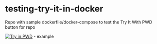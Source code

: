 # testing-try-it-in-docker
Repo with sample dockerfile/docker-compose to test the Try It With PWD button for repo

[![Try in PWD](https://cdn.rawgit.com/play-with-docker/stacks/cff22438/assets/images/button.png)](http://play-with-docker.com?stack=/redis/latest) - example
